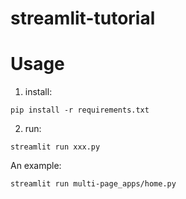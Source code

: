 # streamlit-tutorial

# Usage
1. install:
  ```
  pip install -r requirements.txt
  ```
2. run:
  ```
  streamlit run xxx.py
  ```

An example:
```
streamlit run multi-page_apps/home.py
```
